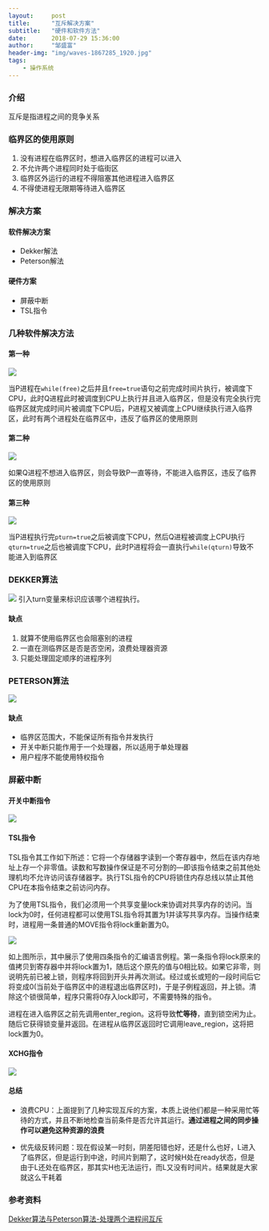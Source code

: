 ```yaml
---
layout:     post
title:      "互斥解决方案"
subtitle:   "硬件和软件方法"
date:       2018-07-29 15:36:00
author:     "邹盛富"
header-img: "img/waves-1867285_1920.jpg"
tags:
    - 操作系统
---
```


### 介绍

互斥是指进程之间的竞争关系

### 临界区的使用原则
1. 没有进程在临界区时，想进入临界区的进程可以进入
2. 不允许两个进程同时处于临街区
3. 临界区外运行的进程不得阻塞其他进程进入临界区
4. 不得使进程无限期等待进入临界区


### 解决方案
#### 软件解决方案
- Dekker解法
- Peterson解法

#### 硬件方案
- 屏蔽中断
- TSL指令

### 几种软件解决方法

#### 第一种

![](http://res.cloudinary.com/bytedance14/image/upload/v1532850068/blog/%E5%B1%8F%E5%B9%95%E5%BF%AB%E7%85%A7_2018-07-29_%E4%B8%8B%E5%8D%883.37.23.png)

当P进程在`while(free)`之后并且`free=true`语句之前完成时间片执行，被调度下CPU，此时Q进程此时被调度到CPU上执行并且进入临界区，但是没有完全执行完临界区就完成时间片被调度下CPU后，P进程又被调度上CPU继续执行进入临界区，此时有两个进程处在临界区中，违反了临界区的使用原则

#### 第二种
![](http://res.cloudinary.com/bytedance14/image/upload/v1532850511/blog/%E5%B1%8F%E5%B9%95%E5%BF%AB%E7%85%A7_2018-07-29_%E4%B8%8B%E5%8D%883.47.41.png)

如果Q进程不想进入临界区，则会导致P一直等待，不能进入临界区，违反了临界区的使用原则

#### 第三种
![](http://res.cloudinary.com/bytedance14/image/upload/v1532850812/blog/%E5%B1%8F%E5%B9%95%E5%BF%AB%E7%85%A7_2018-07-29_%E4%B8%8B%E5%8D%883.52.59.png)

当P进程执行完`pturn=true`之后被调度下CPU，然后Q进程被调度上CPU执行`qturn=true`之后也被调度下CPU，此时P进程将会一直执行`while(qturn)`导致不能进入到临界区

### DEKKER算法
![](http://res.cloudinary.com/bytedance14/image/upload/v1532853576/blog/%E5%B1%8F%E5%B9%95%E5%BF%AB%E7%85%A7_2018-07-29_%E4%B8%8B%E5%8D%884.39.03.png)
引入turn变量来标识应该哪个进程执行。

#### 缺点
1. 就算不使用临界区也会阻塞别的进程
2. 一直在测临界区是否是否空闲，浪费处理器资源
3. 只能处理固定顺序的进程序列

### PETERSON算法
![](http://res.cloudinary.com/bytedance14/image/upload/v1532854137/blog/%E5%B1%8F%E5%B9%95%E5%BF%AB%E7%85%A7_2018-07-29_%E4%B8%8B%E5%8D%884.47.31.png)

#### 缺点

- 临界区范围大，不能保证所有指令并发执行
- 开关中断只能作用于一个处理器，所以适用于单处理器
- 用户程序不能使用特权指令



### 屏蔽中断
#### 开关中断指令
![](http://res.cloudinary.com/bytedance14/image/upload/v1532854368/blog/%E5%B1%8F%E5%B9%95%E5%BF%AB%E7%85%A7_2018-07-29_%E4%B8%8B%E5%8D%884.52.18.png)

#### TSL指令

TSL指令其工作如下所述：它将一个存储器字读到一个寄存器中，然后在该内存地址上存一个非零值。读数和写数操作保证是不可分割的—即该指令结束之前其他处理机均不允许访问该存储器字。执行TSL指令的CPU将锁住内存总线以禁止其他CPU在本指令结束之前访问内存。

为了使用TSL指令，我们必须用一个共享变量lock来协调对共享内存的访问。当lock为0时，任何进程都可以使用TSL指令将其置为1并读写共享内存。当操作结束时，进程用一条普通的MOVE指令将lock重新置为0。

![](http://res.cloudinary.com/bytedance14/image/upload/v1532927448/%E5%B1%8F%E5%B9%95%E5%BF%AB%E7%85%A7_2018-07-30_%E4%B8%8B%E5%8D%881.04.07.png)

如上图所示，其中展示了使用四条指令的汇编语言例程。第一条指令将lock原来的值拷贝到寄存器中并将lock置为1，随后这个原先的值与0相比较。如果它非零，则说明先前已被上锁，则程序将回到开头并再次测试。经过或长或短的一段时间后它将变成0(当前处于临界区中的进程退出临界区时)，于是子例程返回，并上锁。清除这个锁很简单，程序只需将0存入lock即可，不需要特殊的指令。

进程在进入临界区之前先调用enter_region。这将导致**忙等待**，直到锁空闲为止。随后它获得锁变量并返回。在进程从临界区返回时它调用leave_region，这将把lock置为0。

#### XCHG指令

![](http://res.cloudinary.com/bytedance14/image/upload/v1532927772/blog/%E5%B1%8F%E5%B9%95%E5%BF%AB%E7%85%A7_2018-07-30_%E4%B8%8B%E5%8D%881.15.47.png)

#### 总结
- 浪费CPU：上面提到了几种实现互斥的方案，本质上说他们都是一种采用忙等待的方式，并且不断地检查当前条件是否允许其运行。**通过进程之间的同步操作可以避免这种资源的浪费**

- 优先级反转问题：现在假设某一时刻，阴差阳错也好，还是什么也好，L进入了临界区，但是运行到中途，时间片到期了，这时候H处在ready状态，但是由于L还处在临界区，那其实H也无法运行，而L又没有时间片。结果就是大家就这么干耗着
### 参考资料

[Dekker算法与Peterson算法-处理两个进程间互斥](https://dcrozz.github.io/2017/04/28/Dekker%E7%AE%97%E6%B3%95%E4%B8%8EPeterson%E7%AE%97%E6%B3%95-%E5%A4%84%E7%90%86%E4%B8%A4%E4%B8%AA%E8%BF%9B%E7%A8%8B%E9%97%B4%E4%BA%92%E6%96%A5/)
